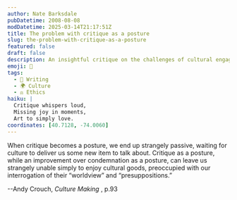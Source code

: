 ```yaml
---
author: Nate Barksdale
pubDatetime: 2008-08-08
modDatetime: 2025-03-14T21:17:51Z
title: The problem with critique as a posture
slug: the-problem-with-critique-as-a-posture
featured: false
draft: false
description: An insightful critique on the challenges of cultural engagement and the tendency toward passive critique rather than active enjoyment of cultural goods. "When critique becomes a posture, we end up strangely passive, waiting for culture to deliver us some new item to talk about. Critique as a posture, while an improvement over condemnation as a posture, can leave us strangely unable simply to enjoy cultural goods, preoccupied with our interrogation of their 'worldview' and 'presuppositions.'"
emoji: 🧐
tags:
  - 📝 Writing
  - 🌍 Culture
  - ⚖️ Ethics
haiku: |
  Critique whispers loud,  
  Missing joy in moments,  
  Art to simply love.
coordinates: [40.7128, -74.0060]
---
```


When critique becomes a posture, we end up strangely passive, waiting for culture to deliver us some new item to talk about. Critique as a posture, while an improvement over condemnation as a posture, can leave us strangely unable simply to enjoy cultural goods, preoccupied with our interrogation of their “worldview” and “presuppositions.”

--Andy Crouch, _Culture Making_ , p.93
